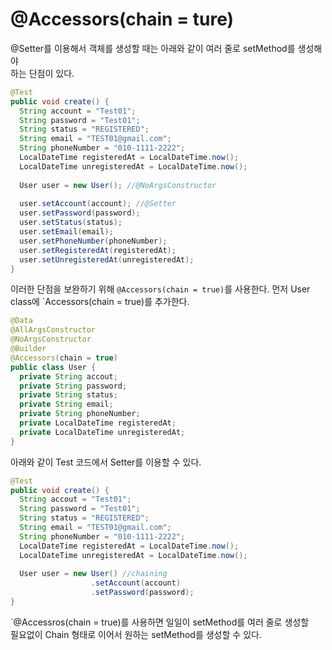 # @Accessors(chain = ture)
@Setter를 이용해서 객체를 생성할 때는 아래와 같이 여러 줄로 setMethod를 생성해야  
하는 단점이 있다.  
```java
@Test
public void create() {
  String account = "Test01";
  String password = "Test01";
  String status = "REGISTERED";
  String email = "TEST01@gmail.com";
  String phoneNumber = "010-1111-2222";
  LocalDateTime registeredAt = LocalDateTime.now();
  LocalDateTime unregisteredAt = LocalDateTime.now();
  
  User user = new User(); //@NoArgsConstructor
  
  user.setAccount(account); //@Setter
  user.setPassword(password);
  user.setStatus(status);
  user.setEmail(email);
  user.setPhoneNumber(phoneNumber);
  user.setRegisteredAt(registeredAt);
  user.setUnregisteredAt(unregisteredAt);
}
```
이러한 단점을 보완하기 위해 `@Accessors(chain = true)`를 사용한다.
먼저 User class에 `Accessors(chain = true)를 추가한다.
```java
@Data
@AllArgsConstructor
@NoArgsConstructor
@Builder
@Accessors(chain = true)
public class User {
  private String accout;
  private String password;
  private String status;
  private String email;
  private String phoneNumber;
  private LocalDateTime registeredAt;
  private LocalDateTime unregisteredAt;
}
```
아래와 같이 Test 코드에서 Setter를 이용할 수 있다. 
```java
@Test
public void create() {
  String accout = "Test01";
  String password = "Test01";
  String status = "REGISTERED";
  String email = "TEST01@gmail.com";
  String phoneNumber = "010-1111-2222";
  LocalDateTime registeredAt = LocalDateTime.now();
  LocalDateTime unregisteredAt = LocalDateTime.now();
  
  User user = new User() //chaining
                  .setAccount(account)
                  .setPassword(password);
}
```
`@Accessros(chain = true)를 사용하면 일일이 setMethod를 여러 줄로 생성할  
필요없이 Chain 형태로 이어서 원하는 setMethod를 생성할 수 있다.





















